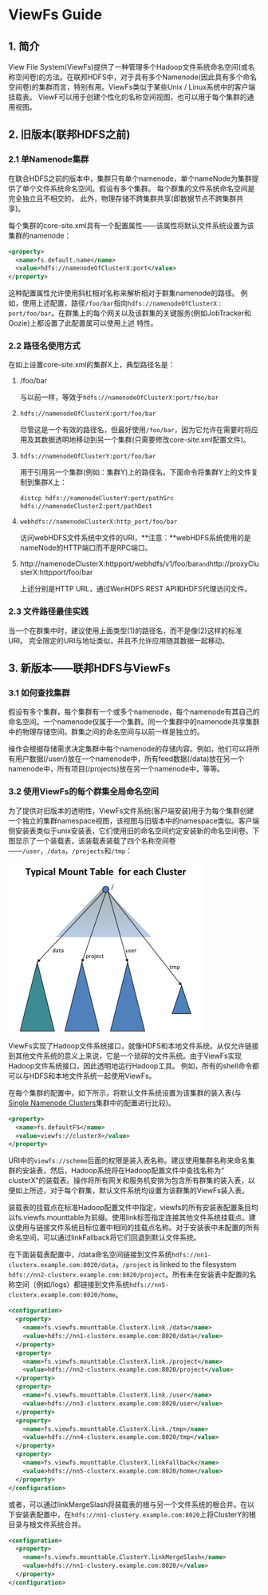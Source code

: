 # ViewFs Guide

## 1. 简介

View File System(ViewFs)提供了一种管理多个Hadoop文件系统命名空间(或名称空间卷)的方法。在联邦HDFS中，对于具有多个Namenode(因此具有多个命名空间卷)的集群而言，特别有用。ViewFs类似于某些Unix / Linux系统中的客户端挂载表。 ViewF可以用于创建个性化的名称空间视图，也可以用于每个集群的通用视图。

## 2. 旧版本(联邦HDFS之前)

### 2.1 单Namenode集群

在联合HDFS之前的版本中，集群只有单个namenode，单个nameNode为集群提供了单个文件系统命名空间。假设有多个集群。 每个群集的文件系统命名空间是完全独立且不相交的， 此外，物理存储不跨集群共享(即数据节点不跨集群共享)。

每个集群的core-site.xml具有一个配置属性——该属性将默认文件系统设置为该集群的namenode：

```xml
<property>
  <name>fs.default.name</name>
  <value>hdfs://namenodeOfClusterX:port</value>
</property>
```

这种配置属性允许使用斜杠相对名称来解析相对于群集namenode的路径。 例如，使用上述配置，路径`/foo/bar`指向`hdfs://namenodeOfClusterX：port/foo/bar`。在群集上的每个网关以及该群集的关键服务(例如JobTracker和Oozie)上都设置了此配置属可以使用上述 特性。

### 2.2 路径名使用方式

在如上设置core-site.xml的集群X上，典型路径名是：

1. /foo/bar

	与以前一样，等效于`hdfs://namenodeOfClusterX:port/foo/bar`

2. `hdfs://namenodeOfClusterX:port/foo/bar`

	尽管这是一个有效的路径名，但最好使用`/foo/bar`，因为它允许在需要时将应用及其数据透明地移动到另一个集群(只需要修改core-site.xml配置文件)。

3. `hdfs://namenodeOfClusterY:port/foo/bar`

	用于引用另一个集群(例如：集群Y)上的路径名。下面命令将集群Y上的文件复制到集群X上：

	```shell
	distcp hdfs://namenodeClusterY:port/pathSrc hdfs://namenodeClusterZ:port/pathDest
	```

4. `webhdfs://namenodeClusterX:http_port/foo/bar`

	访问webHDFS文件系统中文件的URI，**注意：**webHDFS系统使用的是nameNode的HTTP端口而不是RPC端口。

5. http://namenodeClusterX:httpport/webhdfs/v1/foo/bar` and `http://proxyClusterX:httpport/foo/bar

	上述分别是HTTP URL，通过WenHDFS REST API和HDFS代理访问文件。

### 2.3 文件路径最佳实践

当一个在群集中时，建议使用上面类型(1)的路径名，而不是像(2)这样的标准URI。 完全限定的URI与地址类似，并且不允许应用随其数据一起移动。

## 3. 新版本——联邦HDFS与ViewFs

### 3.1 如何查找集群

假设有多个集群，每个集群有一个或多个namenode，每个namenode有其自己的命名空间。一个namenode仅属于一个集群。同一个集群中的namenode共享集群中的物理存储空间。群集之间的命名空间与以前一样是独立的。

操作会根据存储需求决定集群中每个namenode的存储内容。例如，他们可以将所有用户数据(/user/<username>)放在一个namenode中，所有feed数据(/data)放在另一个namenode中，所有项目(/projects)放在另一个namenode中，等等。

### 3.2 使用ViewFs的每个群集全局命名空间

为了提供对旧版本的透明性，ViewFs文件系统(客户端安装)用于为每个集群创建一个独立的集群namespace视图，该视图与旧版本中的namespace类似。客户端侧安装表类似于unix安装表，它们使用旧的命名空间约定安装新的命名空间卷。下图显示了一个装载表，该装载表装载了四个名称空间卷——`/user`，`/data`，`/projects`和`/tmp`：

![](../img/viewfs_TypicalMountTable.jpg)

ViewFs实现了Hadoop文件系统接口，就像HDFS和本地文件系统。从仅允许链接到其他文件系统的意义上来说，它是一个琐碎的文件系统。由于ViewFs实现Hadoop文件系统接口，因此透明地运行Hadoop工具。 例如，所有的shell命令都可以与HDFS和本地文件系统一起使用ViewFs。

在每个集群的配置中，如下所示，将默认文件系统设置为该集群的装入表(与[Single Namenode Clusters](https://hadoop.apache.org/docs/stable/hadoop-project-dist/hadoop-hdfs/ViewFs.html#Single_Namenode_Clusters)集群中的配置进行比较)。

```xml
<property>
  <name>fs.defaultFS</name>
  <value>viewfs://clusterX</value>
</property>
```

URI中的`viewfs://scheme`后面的权限是装入表名称。建议使用集群名称来命名集群的安装表，然后，Hadoop系统将在Hadoop配置文件中查找名称为“ clusterX”的装载表。操作将所有网关和服务机安排为包含所有群集的装入表，以便如上所述，对于每个群集，默认文件系统均设置为该群集的ViewFs装入表。

装载表的挂载点在标准Hadoop配置文件中指定，viewfs的所有安装表配置条目均以fs.viewfs.mounttable为前缀。使用link标签指定连接其他文件系统挂载点。建议使用与链接文件系统目标位置中相同的挂载点名称。对于安装表中未配置的所有命名空间，可以通过linkFallback将它们回退到默认文件系统。

在下面装载表配置中，/data命名空间链接到文件系统`hdfs://nn1-clusterx.example.com:8020/data`，`/project` is linked to the filesystem `hdfs://nn2-clusterx.example.com:8020/project`。所有未在安装表中配置的名称空间（例如/logs）都链接到文件系统`hdfs://nn5-clusterx.example.com:8020/home`。

```xml
<configuration>
  <property>
    <name>fs.viewfs.mounttable.ClusterX.link./data</name>
    <value>hdfs://nn1-clusterx.example.com:8020/data</value>
  </property>
  <property>
    <name>fs.viewfs.mounttable.ClusterX.link./project</name>
    <value>hdfs://nn2-clusterx.example.com:8020/project</value>
  </property>
  <property>
    <name>fs.viewfs.mounttable.ClusterX.link./user</name>
    <value>hdfs://nn3-clusterx.example.com:8020/user</value>
  </property>
  <property>
    <name>fs.viewfs.mounttable.ClusterX.link./tmp</name>
    <value>hdfs://nn4-clusterx.example.com:8020/tmp</value>
  </property>
  <property>
    <name>fs.viewfs.mounttable.ClusterX.linkFallback</name>
    <value>hdfs://nn5-clusterx.example.com:8020/home</value>
  </property>
</configuration>
```

或者，可以通过linkMergeSlash将装载表的根与另一个文件系统的根合并。在以下安装表配置中，在`hdfs://nn1-clustery.example.com:8020`上将ClusterY的根目录与根文件系统合并。

```xml
<configuration>
  <property>
    <name>fs.viewfs.mounttable.ClusterY.linkMergeSlash</name>
    <value>hdfs://nn1-clustery.example.com:8020/</value>
  </property>
</configuration>
```

